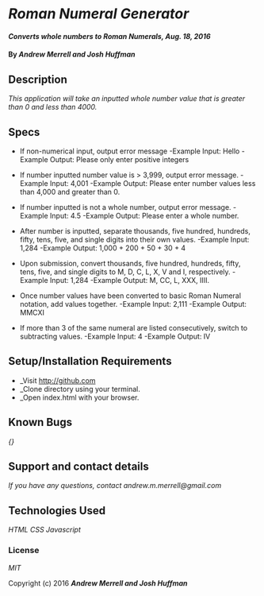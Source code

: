 # _Roman Numeral Generator_

#### _Converts whole numbers to Roman Numerals, Aug. 18, 2016_

#### By _**Andrew Merrell and Josh Huffman**_

## Description

_This application will take an inputted whole number value that is greater than 0 and less than 4000._

## Specs

* If non-numerical input, output error message
  -Example Input: Hello
  -Example Output: Please only enter positive integers

* If number inputted number value is > 3,999, output error message.
  -Example Input: 4,001
  -Example Output: Please enter number values less than 4,000 and greater than 0.

* If number inputted is not a whole number, output error message.
  -Example Input: 4.5
  -Example Output: Please enter a whole number.

* After number is inputted, separate thousands, five hundred, hundreds, fifty, tens, five, and single digits into their own values.
  -Example Input: 1,284
  -Example Output: 1,000 + 200 + 50 + 30 + 4

* Upon submission, convert thousands, five hundred, hundreds, fifty, tens, five, and single digits to M, D, C, L, X, V and I, respectively.
  -Example Input: 1,284
  -Example Output: M, CC, L, XXX, IIII.

* Once number values have been converted to basic Roman Numeral notation, add values together.
  -Example Input: 2,111
  -Example Output: MMCXI

* If more than 3 of the same numeral are listed consecutively, switch to subtracting values.
  -Example Input: 4
  -Example Output: IV

## Setup/Installation Requirements

* _Visit http://github.com
* _Clone directory using your terminal.
* _Open index.html with your browser.

## Known Bugs

_{}_

## Support and contact details

_If you have any questions, contact andrew.m.merrell@gmail.com_

## Technologies Used

_HTML_
_CSS_
_Javascript_

### License

*MIT*

Copyright (c) 2016 **_Andrew Merrell and Josh Huffman_**
